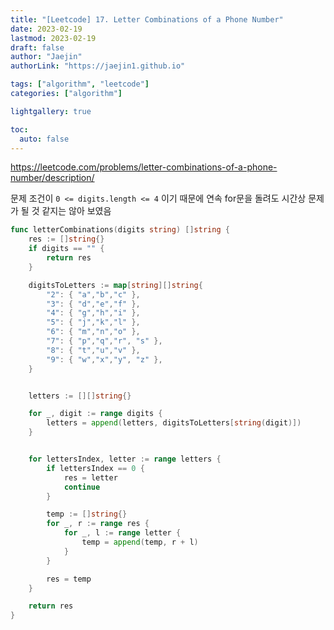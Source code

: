 ```yaml
---
title: "[Leetcode] 17. Letter Combinations of a Phone Number"
date: 2023-02-19
lastmod: 2023-02-19
draft: false
author: "Jaejin"
authorLink: "https://jaejin1.github.io"

tags: ["algorithm", "leetcode"]
categories: ["algorithm"]

lightgallery: true

toc:
  auto: false
---
```


https://leetcode.com/problems/letter-combinations-of-a-phone-number/description/

<!--more-->

문제 조건이 `0 <= digits.length <= 4` 이기 때문에 연속 for문을 돌려도 시간상 문제가 될 것 같지는 않아 보였음

```go
func letterCombinations(digits string) []string {
    res := []string{}
    if digits == "" {
        return res
    }

    digitsToLetters := map[string][]string{
        "2": { "a","b","c" },
        "3": { "d","e","f" },
        "4": { "g","h","i" },
        "5": { "j","k","l" },
        "6": { "m","n","o" },
        "7": { "p","q","r", "s" },
        "8": { "t","u","v" },
        "9": { "w","x","y", "z" },
    }


    letters := [][]string{}

    for _, digit := range digits {
        letters = append(letters, digitsToLetters[string(digit)])
    }


    for lettersIndex, letter := range letters {
        if lettersIndex == 0 {
            res = letter
            continue
        }

        temp := []string{}
        for _, r := range res { 
            for _, l := range letter {
                temp = append(temp, r + l)
            }
        }

        res = temp
    }

    return res
}
```